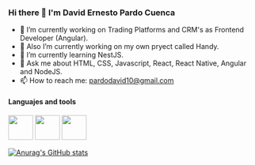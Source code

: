 ### Hi there 👋 I'm David Ernesto Pardo Cuenca

- 🔭 I’m currently working on Trading Platforms and CRM's as Frontend Developer (Angular).
- 🔭 Also I’m currently working on my own pryect called Handy.
- 🌱 I’m currently learning NestJS.
- 💬 Ask me about HTML, CSS, Javascript, React, React Native, Angular and NodeJS.
- 📫 How to reach me: pardodavid10@gmail.com

#### Languajes and tools
<p>
<img src="https://user-images.githubusercontent.com/43886292/129050805-eb0d8de6-836f-4eda-8ac0-630d74448cb7.png" width="50">
<img src="https://user-images.githubusercontent.com/43886292/129050890-01ce9e10-1c02-4ba1-b562-0152b95608b1.png" width="50">
<img src="https://user-images.githubusercontent.com/43886292/129050987-e591bcd2-31a2-49ba-9fe3-170d6d19e3ec.png" width="50">
</p>

[![Anurag's GitHub stats](https://github-readme-stats.vercel.app/api?username=davidPardoC)](https://github.com/anuraghazra/github-readme-stats)
<!--
**davidPardoC/davidPardoC** is a ✨ _special_ ✨ repository because its `README.md` (this file) appears on your GitHub profile.

Here are some ideas to get you started:

- 🔭 I’m currently working on ...
- 🌱 I’m currently learning ...
- 👯 I’m looking to collaborate on ...
- 🤔 I’m looking for help with ...
- 💬 Ask me about ...
- 📫 How to reach me: ...
- 😄 Pronouns: ...
- ⚡ Fun fact: ...
-->
